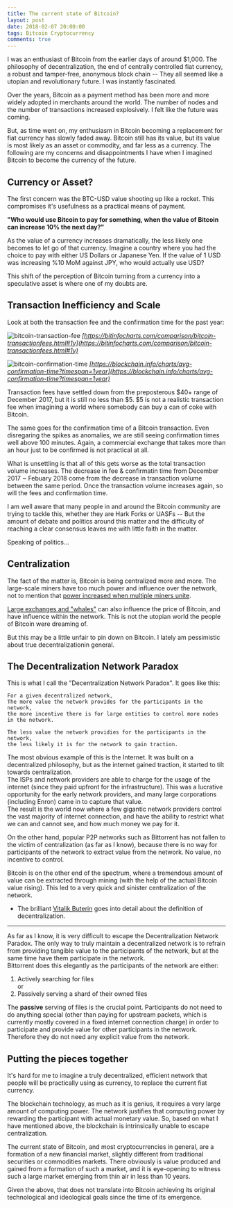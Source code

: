 ```yaml
---
title: The current state of Bitcoin?
layout: post
date: 2018-02-07 20:00:00
tags: Bitcoin Cryptocurrency
comments: true
---
```


I was an enthusiast of Bitcoin from the earlier days of around $1,000. The philosophy of decentralization, the end of centrally controlled fiat currency, a robust and tamper-free, anonymous block chain -- They all seemed like a utopian and revolutionary future. I was instantly fascinated.  

Over the years, Bitcoin as a payment method has been more and more widely adopted in merchants around the world. The number of nodes and the number of transactions increased explosively. I felt like the future was coming.  

But, as time went on, my enthusiasm in Bitcoin becoming a replacement for fiat currency has slowly faded away. Bitcoin still has its value, but its value is most likely as an asset or commodity, and far less as a currency. The following are my concerns and disappointments I have when I imagined Bitcoin to become the currency of the future.  

## Currency or Asset?   

The first concern was the BTC-USD value shooting up like a rocket. This compromises it's usefulness as a practical means of payment.   

**"Who would use Bitcoin to pay for something, when the value of Bitcoin can increase 10% the next day?"**  

As the value of a currency increases dramatically, the less likely one becomes to let go of that currency. Imagine a country where you had the choice to pay with either US Dollars or Japanese Yen. If the value of 1 USD was increasing %10 MoM against JPY, who would actually use USD?  

This shift of the perception of Bitcoin turning from a currency into a speculative asset is where one of my doubts are.  

## Transaction Inefficiency and Scale  

Look at both the transaction fee and the confirmation time for the past year: 

![bitcoin-transaction-fee](http://ashiina.github.io/images/2018-02-07-bitcoin-transaction-fee.png "transaction-fee")
*[https://bitinfocharts.com/comparison/bitcoin-transactionfees.html#1y](https://bitinfocharts.com/comparison/bitcoin-transactionfees.html#1y)*  

![bitcoin-confirmation-time](http://ashiina.github.io/images/2018-02-07-bitcoin-confirmation-time.png "confirmation-time")
*[https://blockchain.info/charts/avg-confirmation-time?timespan=1year](https://blockchain.info/charts/avg-confirmation-time?timespan=1year)*  

Transaction fees have settled down from the preposterous $40+ range of December 2017, but it is still no less than $5. $5 is not a realistic transaction fee when imagining a world where somebody can buy a can of coke with Bitcoin.  

The same goes for the confirmation time of a Bitcoin transaction. Even disregaring the spikes as anomalies, we are still seeing confirmation times well above 100 minutes. Again, a commercial exchange that takes more than an hour just to be confirmed is not practical at all.  

What is unsettling is that all of this gets worse as the total transaction volume increases. The decrease in fee & confirmatin time from December 2017 ~ Febuary 2018 come from the decrease in transaction volume between the same period. Once the transaction volume increases again, so will the fees and confirmation time.  

I am well aware that many people in and around the Bitcoin community are trying to tackle this, whether they are Hark Forks or UASFs -- But the amount of debate and politics around this matter and the difficulty of reaching a clear consensus leaves me with little faith in the matter.  

Speaking of politics...  

## Centralization  

The fact of the matter is, Bitcoin is being centralized more and more. The large-scale miners have too much power and influence over the network, not to mention that [power increased when multiple miners unite](https://medium.com/@tradertimm/china-cartel-shakedown-bu-vs-btc-482973935e06).  

[Large exchanges and "whales"](https://hackernoon.com/meet-spoofy-how-a-single-entity-dominates-the-price-of-bitcoin-39c711d28eb4) can also influence the price of Bitcoin, and have influence within the network. This is not the utopian world the people of Bitcoin were dreaming of. 

But this may be a little unfair to pin down on Bitcoin. I lately am pessimistic about true decentralizationin general.  

## The Decentralization Network Paradox

This is what I call the "Decentralization Network Paradox". It goes like this:  

```
For a given decentralized network, 
The more value the network provides for the participants in the network, 
the more incentive there is for large entities to control more nodes in the network.  

The less value the network providies for the participants in the network, 
the less likely it is for the network to gain traction.  
```

The most obvious example of this is the Internet. It was built on a decentralized philosophy, but as the internet gained traction, it started to tilt towards centralization.  
The ISPs and network providers are able to charge for the usage of the internet (since they paid upfront for the infrastructure). This was a lucrative opportunity for the early network providers, and many large corporations (including Enron) came in to capture that value.  
The result is the world now where a few gigantic network providers control the vast majority of internet connection, and have the ability to restrict what we can and cannot see, and how much money we pay for it.  

On the other hand, popular P2P networks such as Bittorrent has not fallen to the victim of centralization (as far as I know), because there is no way for participants of the network to extract value from the network. No value, no incentive to control.  

Bitcoin is on the other end of the spectrum, where a tremendous amount of value can be extracted through mining (with the help of the actual Bitcoin value rising). This led to a very quick and sinister centralization of the network.  


* The brilliant [Vitalik Buterin](https://medium.com/@VitalikButerin/the-meaning-of-decentralization-a0c92b76a274) goes into detail about the definition of decentralization.  

---  

As far as I know, it is very difficult to escape the Decentralization Network Paradox. The only way to truly maintain a decentralized network is to refrain from providing tangible value to the participants of the network, but at the same time have them participate in the network.  
Bittorrent does this elegantly as the participants of the network are either:  

1. Actively searching for files  
or
2. Passively serving a shard of their owned files

The **passive** serving of files is the crucial point. Participants do not need to do anything special (other than paying for upstream packets, which is currently mostly covered in a fixed internet connection charge) in order to participate and provide value for other participants in the network. Therefore they do not need any explicit value from the network.  


## Putting the pieces together  

It's hard for me to imagine a truly decentralized, efficient network that people will be practically using as currency, to replace the current fiat currency.  

The blockchain technology, as much as it is genius, it requires a very large amount of computing power. The network justifies that computing power by rewarding the participant with actual monetary value. So, based on what I have mentioned above, the blockchain is intrinsically unable to escape centralization.  

The current state of Bitcoin, and most cryptocurrencies in general, are a formation of a new financial market, slightly different from traditional securities or commodities markets. There obviously is value produced and gained from a formation of such a market, and it is eye-opening to witness such a large market emerging from thin air in less than 10 years.  

Given the above, that does not translate into Bitcoin achieving its original technological and ideological goals since the time of its emergence. 



